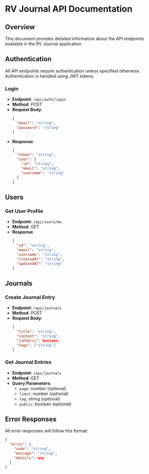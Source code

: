 # RV Journal API Documentation

## Overview

This document provides detailed information about the API endpoints available in the RV Journal application.

## Authentication

All API endpoints require authentication unless specified otherwise. Authentication is handled using JWT tokens.

### Login

- **Endpoint**: `/api/auth/login`
- **Method**: POST
- **Request Body**: 
  ```json
  {
    "email": "string",
    "password": "string"
  }
  ```
- **Response**: 
  ```json
  {
    "token": "string",
    "user": {
      "id": "string",
      "email": "string",
      "username": "string"
    }
  }
  ```

## Users

### Get User Profile
- **Endpoint**: `/api/users/me`
- **Method**: GET
- **Response**: 
  ```json
  {
    "id": "string",
    "email": "string",
    "username": "string",
    "createdAt": "string",
    "updatedAt": "string"
  }
  ```

## Journals

### Create Journal Entry
- **Endpoint**: `/api/journals`
- **Method**: POST
- **Request Body**: 
  ```json
  {
    "title": "string",
    "content": "string",
    "isPublic": boolean,
    "tags": ["string"]
  }
  ```

### Get Journal Entries
- **Endpoint**: `/api/journals`
- **Method**: GET
- **Query Parameters**: 
  - `page`: number (optional)
  - `limit`: number (optional)
  - `tag`: string (optional)
  - `public`: boolean (optional)

## Error Responses

All error responses will follow this format:
```json
{
  "error": {
    "code": "string",
    "message": "string",
    "details": any
  }
}
```
